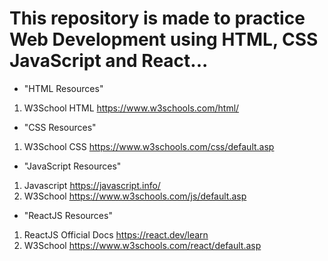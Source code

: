# This repository is made to practice Web Development using HTML, CSS JavaScript and React...
* "HTML Resources"

1. W3School HTML  https://www.w3schools.com/html/

* "CSS Resources"

1. W3School CSS  https://www.w3schools.com/css/default.asp

* "JavaScript Resources"
1. Javascript https://javascript.info/
1. W3School  https://www.w3schools.com/js/default.asp

* "ReactJS Resources"
1. ReactJS Official Docs  https://react.dev/learn
2. W3School  https://www.w3schools.com/react/default.asp